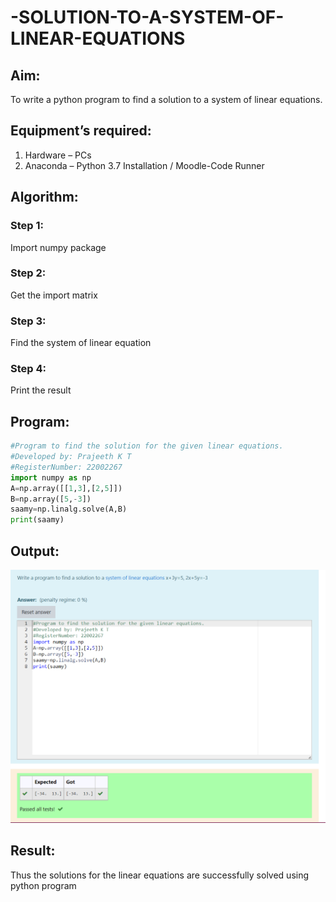 # -SOLUTION-TO-A-SYSTEM-OF-LINEAR-EQUATIONS

## Aim:

To write a python program to find a solution to a system of linear equations.

## Equipment’s required:

1. 	Hardware – PCs
2. 	Anaconda – Python 3.7 Installation / Moodle-Code Runner

## Algorithm:

### Step 1: 
Import numpy package
### Step 2: 
Get the import matrix
### Step 3: 
Find the system of linear equation
### Step 4: 
Print the result

## Program:
```python
#Program to find the solution for the given linear equations.
#Developed by: Prajeeth K T
#RegisterNumber: 22002267
import numpy as np
A=np.array([[1,3],[2,5]])
B=np.array([5,-3])
saamy=np.linalg.solve(A,B)
print(saamy)
```

## Output:
![](./System%20of%20linear%20equation.png) 

## Result: 

Thus the solutions for the linear equations are successfully solved using python program